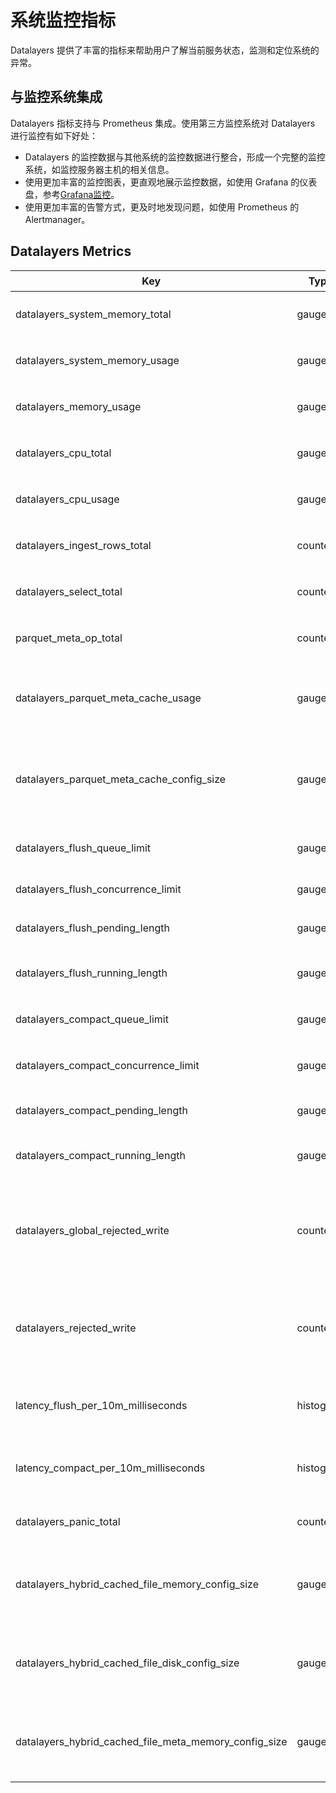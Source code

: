# 系统监控指标

Datalayers 提供了丰富的指标来帮助用户了解当前服务状态，监测和定位系统的异常。

## 与监控系统集成 ​

Datalayers 指标支持与 Prometheus 集成。使用第三方监控系统对 Datalayers 进行监控有如下好处：

* Datalayers 的监控数据与其他系统的监控数据进行整合，形成一个完整的监控系统，如监控服务器主机的相关信息。
* 使用更加丰富的监控图表，更直观地展示监控数据，如使用 Grafana 的仪表盘，参考[Grafana监控](./system-monitor-grafana.md)。
* 使用更加丰富的告警方式，更及时地发现问题，如使用 Prometheus 的 Alertmanager。

## Datalayers Metrics

| Key                                                   | Type      | 说明                                                      |
| ----------------------------------------------------- | --------- | --------------------------------------------------------- |
| datalayers_system_memory_total                        | gauge     | Datalayers 节点总内存                                     |
| datalayers_system_memory_usage                        | gauge     | Datalayers 节点内存使用量                                 |
| datalayers_memory_usage                               | gauge     | Datalayers 进程内存占用                                   |
| datalayers_cpu_total                                  | gauge     | Datalayers 节点CPU core 数量                              |
| datalayers_cpu_usage                                  | gauge     | Datalayers 节点CPU 使用率                                 |
| datalayers_ingest_rows_total                          | counter   | Datalayers 写入的行数                                     |
| datalayers_select_total                               | counter   | Datalayers select 请求次数                                |
| parquet_meta_op_total                                 | counter   | parquet meta 缓存相关指标                                 |
| datalayers_parquet_meta_cache_usage                   | gauge     | Parquet meta 和 statistics 的缓存使用量                   |
| datalayers_parquet_meta_cache_config_size             | gauge     | 缓存 Parquet meta 和 statistics 的最大内存使用量          |
| datalayers_flush_queue_limit                          | gauge     | Flush 任务队列长度限制                                    |
| datalayers_flush_concurrence_limit                    | gauge     | Flush 并行任务限制                                        |
| datalayers_flush_pending_length                       | gauge     | Flush pending 中的数量                                    |
| datalayers_flush_running_length                       | gauge     | Flush running 中的数量                                    |
| datalayers_compact_queue_limit                        | gauge     | Compact 任务队列长度限制                                  |
| datalayers_compact_concurrence_limit                  | gauge     | Compact 并行任务限制                                      |
| datalayers_compact_pending_length                     | gauge     | Compact pending 中的数量                                  |
| datalayers_compact_running_length                     | gauge     | Compact running 中的数量                                  |
| datalayers_global_rejected_write                      | counter   | Datalayers 节点 memtable 的数据量达到阈值后拒绝写入的次数 |
| datalayers_rejected_write                             | counter   | Table 分区 memtable 的数据量达到阈值后拒绝写入的次数      |
| latency_flush_per_10m_milliseconds                    | histogram | Flush 平均生成 10M 数据的延迟                             |
| latency_compact_per_10m_milliseconds                  | histogram | Compact 平均生成 10M 数据的延迟                           |
| datalayers_panic_total                                | counter   | Datalayers panic 的次数                                   |
| datalayers_hybrid_cached_file_memory_config_size      | gauge     | 缓存对象存储文件内容的最大内存使用量                      |
| datalayers_hybrid_cached_file_disk_config_size        | gauge     | 缓存对象存储文件内容的最大磁盘使用量                      |
| datalayers_hybrid_cached_file_meta_memory_config_size | gauge     | 缓存对象存储文件 meta 信息的最大内存使用量                |
